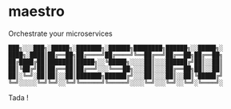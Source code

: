 # maestro
Orchestrate your microservices



	███╗░░░███╗░█████╗░███████╗░██████╗████████╗██████╗░░█████╗░
	████╗░████║██╔══██╗██╔════╝██╔════╝╚══██╔══╝██╔══██╗██╔══██╗
	██╔████╔██║███████║█████╗░░╚█████╗░░░░██║░░░██████╔╝██║░░██║
	██║╚██╔╝██║██╔══██║██╔══╝░░░╚═══██╗░░░██║░░░██╔══██╗██║░░██║
	██║░╚═╝░██║██║░░██║███████╗██████╔╝░░░██║░░░██║░░██║╚█████╔╝
	╚═╝░░░░░╚═╝╚═╝░░╚═╝╚══════╝╚═════╝░░░░╚═╝░░░╚═╝░░╚═╝░╚════╝░

Tada !
